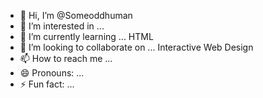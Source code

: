 - 👋 Hi, I’m @Someoddhuman
- 👀 I’m interested in ... 
- 🌱 I’m currently learning ... HTML 
- 💞️ I’m looking to collaborate on ... Interactive Web Design
- 📫 How to reach me ... 
- 😄 Pronouns: ...
- ⚡ Fun fact: ...

<!---
Someoddhuman/Someoddhuman is a ✨ special ✨ repository because its `README.md` (this file) appears on your GitHub profile.
You can click the Preview link to take a look at your changes.
--->
